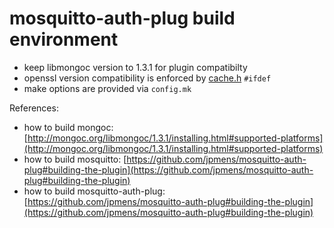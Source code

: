 # mosquitto-auth-plug build environment

- keep libmongoc version to 1.3.1 for plugin compatibilty
- openssl version compatibility is enforced by [cache.h](https://github.com/iottly/iottly-mqtt-broker/blob/mqtt/mosquitto-auth-plug/cache.h) `#ifdef`
- make options are provided via `config.mk`

References:
- how to build mongoc: [http://mongoc.org/libmongoc/1.3.1/installing.html#supported-platforms](http://mongoc.org/libmongoc/1.3.1/installing.html#supported-platforms)
- how to build mosquitto: [https://github.com/jpmens/mosquitto-auth-plug#building-the-plugin](https://github.com/jpmens/mosquitto-auth-plug#building-the-plugin)
- how to build mosquitto-auth-plug: [https://github.com/jpmens/mosquitto-auth-plug#building-the-plugin](https://github.com/jpmens/mosquitto-auth-plug#building-the-plugin)